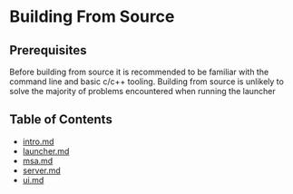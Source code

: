 # Building From Source

## Prerequisites

Before building from source it is recommended to be familiar with the
command line and basic c/c++ tooling. Building from source is unlikely
to solve the majority of problems encountered when running the launcher

## Table of Contents

- [intro.md](./intro.md)
- [launcher.md](./launcher.md)
- [msa.md](./msa.md)
- [server.md](./server.md)
- [ui.md](./ui.md)
